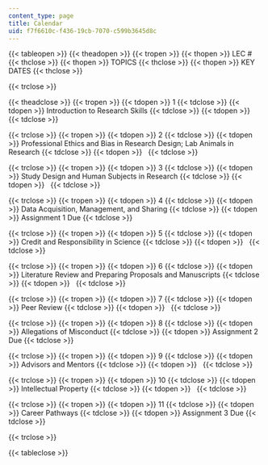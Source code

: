 ```yaml
---
content_type: page
title: Calendar
uid: f7f6610c-f436-19cb-7070-c599b3645d8c
---
```


{{< tableopen >}}
{{< theadopen >}}
{{< tropen >}}
{{< thopen >}}
LEC #
{{< thclose >}}
{{< thopen >}}
TOPICS
{{< thclose >}}
{{< thopen >}}
KEY DATES
{{< thclose >}}

{{< trclose >}}

{{< theadclose >}}
{{< tropen >}}
{{< tdopen >}}
1
{{< tdclose >}}
{{< tdopen >}}
Introduction to Research Skills
{{< tdclose >}}
{{< tdopen >}}
 
{{< tdclose >}}

{{< trclose >}}
{{< tropen >}}
{{< tdopen >}}
2
{{< tdclose >}}
{{< tdopen >}}
Professional Ethics and Bias in Research Design; Lab Animals in Research
{{< tdclose >}}
{{< tdopen >}}
 
{{< tdclose >}}

{{< trclose >}}
{{< tropen >}}
{{< tdopen >}}
3
{{< tdclose >}}
{{< tdopen >}}
Study Design and Human Subjects in Research
{{< tdclose >}}
{{< tdopen >}}
 
{{< tdclose >}}

{{< trclose >}}
{{< tropen >}}
{{< tdopen >}}
4
{{< tdclose >}}
{{< tdopen >}}
Data Acquisition, Management, and Sharing
{{< tdclose >}}
{{< tdopen >}}
Assignment 1 Due
{{< tdclose >}}

{{< trclose >}}
{{< tropen >}}
{{< tdopen >}}
5
{{< tdclose >}}
{{< tdopen >}}
Credit and Responsibility in Science
{{< tdclose >}}
{{< tdopen >}}
 
{{< tdclose >}}

{{< trclose >}}
{{< tropen >}}
{{< tdopen >}}
6
{{< tdclose >}}
{{< tdopen >}}
Literature Review and Preparing Proposals and Manuscripts
{{< tdclose >}}
{{< tdopen >}}
 
{{< tdclose >}}

{{< trclose >}}
{{< tropen >}}
{{< tdopen >}}
7
{{< tdclose >}}
{{< tdopen >}}
Peer Review
{{< tdclose >}}
{{< tdopen >}}
 
{{< tdclose >}}

{{< trclose >}}
{{< tropen >}}
{{< tdopen >}}
8
{{< tdclose >}}
{{< tdopen >}}
Allegations of Misconduct
{{< tdclose >}}
{{< tdopen >}}
Assignment 2 Due
{{< tdclose >}}

{{< trclose >}}
{{< tropen >}}
{{< tdopen >}}
9
{{< tdclose >}}
{{< tdopen >}}
Advisors and Mentors
{{< tdclose >}}
{{< tdopen >}}
 
{{< tdclose >}}

{{< trclose >}}
{{< tropen >}}
{{< tdopen >}}
10
{{< tdclose >}}
{{< tdopen >}}
Intellectual Property
{{< tdclose >}}
{{< tdopen >}}
 
{{< tdclose >}}

{{< trclose >}}
{{< tropen >}}
{{< tdopen >}}
11
{{< tdclose >}}
{{< tdopen >}}
Career Pathways
{{< tdclose >}}
{{< tdopen >}}
Assignment 3 Due
{{< tdclose >}}

{{< trclose >}}

{{< tableclose >}}